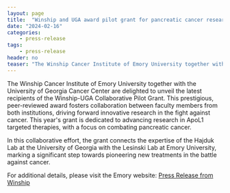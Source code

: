 ```yaml
---
layout: page
title:  "Winship and UGA award pilot grant for pancreatic cancer research"
date: "2024-02-16"
categories:
    - press-release
tags:
    - press-release
header: no
teaser: "The Winship Cancer Institute of Emory University together with the University of Georgia Cancer Center are delighted to unveil the latest recipients of the Winship-UGA Collaborative Pilot Grant. This prestigious, peer-reviewed award fosters collaboration between faculty members from both institutions, driving forward innovative research in the fight against cancer. This year's grant is dedicated to advancing research in ApoL1 targeted therapies, with a focus on combating pancreatic cancer."
---
```

The Winship Cancer Institute of Emory University together with the University of Georgia Cancer Center are delighted to unveil the latest recipients of the Winship-UGA Collaborative Pilot Grant. This prestigious, peer-reviewed award fosters collaboration between faculty members from both institutions, driving forward innovative research in the fight against cancer. This year's grant is dedicated to advancing research in ApoL1 targeted therapies, with a focus on combating pancreatic cancer.

<!--more-->

In this collaborative effort, the grant connects the expertise of the Hajduk Lab at the University of Georgia with the Lesinski Lab at Emory University, marking a significant step towards pioneering new treatments in the battle against cancer.

For additional details, please visit the Emory website: [Press Release from Winship](https://winshipcancer.emory.edu/about-us/newsroom/press-releases/2024/winship-and-uga-award-pilot-grant-for-pancreatic-cancer-research.html)
